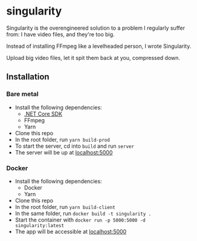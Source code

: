 # singularity
Singularity is the overengineered solution to a problem I regularly suffer from: I have video files, and they're too big. 

Instead of installing FFmpeg like a levelheaded person, I wrote Singularity. 

Upload big video files, let it spit them back at you, compressed down.

## Installation
### Bare metal
- Install the following dependencies:
  - [.NET Core SDK](https://dotnet.microsoft.com/en-us/download)
  - FFmpeg
  - Yarn
- Clone this repo
- In the root folder, run `yarn build-prod`
- To start the server, cd into  `build` and run `server`
- The server will be up at [localhost:5000](http://localhost:5000)
### Docker
- Install the following dependencies:
  - Docker
  - Yarn
- Clone this repo
- In the root folder, run `yarn build-client`
- In the same folder, run `docker build -t singularity .`
- Start the container with `docker run -p 5000:5000 -d singularity:latest`
- The app will be accessible at [localhost:5000](http://localhost:5000)

